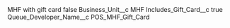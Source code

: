 <?xml version="1.0" encoding="UTF-8"?>
<CustomMetadata xmlns="http://soap.sforce.com/2006/04/metadata" xmlns:xsi="http://www.w3.org/2001/XMLSchema-instance" xmlns:xsd="http://www.w3.org/2001/XMLSchema">
    <label>MHF with gift card</label>
    <protected>false</protected>
    <values>
        <field>Business_Unit__c</field>
        <value xsi:type="xsd:string">MHF</value>
    </values>
    <values>
        <field>Includes_Gift_Card__c</field>
        <value xsi:type="xsd:boolean">true</value>
    </values>
    <values>
        <field>Queue_Developer_Name__c</field>
        <value xsi:type="xsd:string">POS_MHF_Gift_Card</value>
    </values>
</CustomMetadata>
